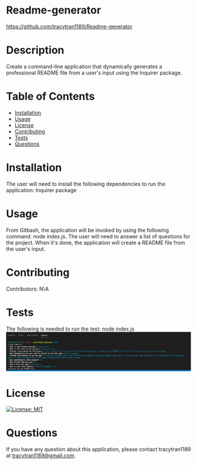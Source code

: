 
  # Readme-generator
  https://github.com/tracytran1189/Readme-generator

  # Description
  Create a command-line application that dynamically generates a professional README file from a user's input using the Inquirer package. 

  # Table of Contents
  * [Installation](#installation)
  * [Usage](#usage)
  * [License](#license)
  * [Contributing](#contributing)
  * [Tests](#tests)
  * [Questions](#questions)
  
  # Installation
  The user will need to install the following dependencies to run the application: Inquirer package

  # Usage
  From Gitbash, the application will be invoked by using the following command: node index.js. The user will need to answer a list of questions for the project. When it's done, the application will create a README file from the user's input. 
  
  # Contributing
  Contributors: N\A

  # Tests
  The following is needed to run the test: node index.js
  ![alt text](assets/images/screenshot.png)

  # License
  [![License: MIT](https://img.shields.io/badge/License-MIT-yellow.svg)](https://opensource.org/licenses/MIT)

  # Questions
  If you have any question about this application, please contact tracytran1189 at tracytran1189@gmail.com. 


